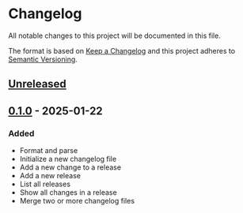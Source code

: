 # Changelog

All notable changes to this project will be documented in this file.

The format is based on [Keep a Changelog](https://keepachangelog.com/)
and this project adheres to [Semantic Versioning](https://semver.org/).

## [Unreleased]

## [0.1.0] - 2025-01-22

### Added

- Format and parse
- Initialize a new changelog file
- Add a new change to a release
- Add a new release
- List all releases
- Show all changes in a release
- Merge two or more changelog files

[Unreleased]: https://example.com/compare/v0.1.0...HEAD
[0.1.0]: https://example.com/releases/tag/v0.1.0
